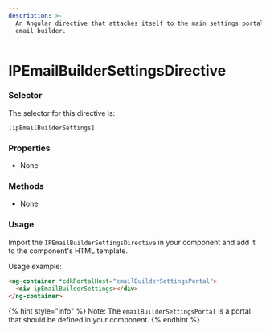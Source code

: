 ```yaml
---
description: >-
  An Angular directive that attaches itself to the main settings portal for IP
  email builder.
---
```


# IPEmailBuilderSettingsDirective

### Selector

The selector for this directive is:

`[ipEmailBuilderSettings]`

### Properties

* None

### Methods

* None

### Usage

Import the `IPEmailBuilderSettingsDirective` in your component and add it to the component's HTML template.

Usage example:

```html
<ng-container *cdkPortalHost="emailBuilderSettingsPortal">
  <div ipEmailBuilderSettings></div>
</ng-container>
```

{% hint style="info" %}
Note: The `emailBuilderSettingsPortal` is a portal that should be defined in your component.
{% endhint %}
